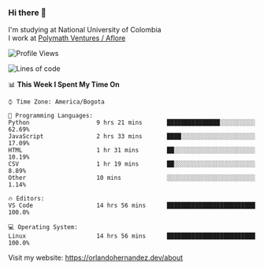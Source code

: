 ### Hi there 👋


<!--**AR4Z/AR4Z** is a ✨ _special_ ✨ repository because its `README.md` (this file) appears on your GitHub profile.

Here are some ideas to get you started:-->
I'm studying at National University of Colombia
<br>
I work at <a href="https://www.aflore.co/">Polymath Ventures / Aflore</a>
<br>

<!--START_SECTION:waka-->
![Profile Views](http://img.shields.io/badge/Profile%20Views-0-blue)

![Lines of code](https://img.shields.io/badge/From%20Hello%20World%20I%27ve%20Written-3.3%20million%20lines%20of%20code-blue)

📊 **This Week I Spent My Time On** 

```text
⌚︎ Time Zone: America/Bogota

💬 Programming Languages: 
Python                   9 hrs 21 mins       ███████████████░░░░░░░░░░   62.69% 
JavaScript               2 hrs 33 mins       ████░░░░░░░░░░░░░░░░░░░░░   17.09% 
HTML                     1 hr 31 mins        ██░░░░░░░░░░░░░░░░░░░░░░░   10.19% 
CSV                      1 hr 19 mins        ██░░░░░░░░░░░░░░░░░░░░░░░   8.89% 
Other                    10 mins             ░░░░░░░░░░░░░░░░░░░░░░░░░   1.14%

🔥 Editors: 
VS Code                  14 hrs 56 mins      █████████████████████████   100.0%

💻 Operating System: 
Linux                    14 hrs 56 mins      █████████████████████████   100.0%

```


<!--END_SECTION:waka-->


Visit my website: https://orlandohernandez.dev/about

